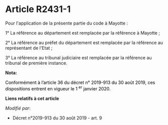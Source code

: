 # Article R2431-1

Pour l'application de la présente partie du code à Mayotte :

1° La référence au département est remplacée par la référence à Mayotte ;

2° La référence au préfet du département est remplacée par la référence au représentant de l'Etat ;

3° La référence au tribunal judiciaire est remplacée par la référence au tribunal de première instance.

**Nota:**

<font color="black">Conformément à l’article 36 du décret n° 2019-913 du 30 août 2019, ces dispositions entrent en vigueur le
1
    <sup>er</sup> janvier 2020.</font>

**Liens relatifs à cet article**

_Modifié par_:

  - Décret n°2019-913 du 30 août 2019 - art. 9
